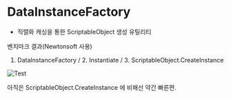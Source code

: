 # DataInstanceFactory
- 직렬화 캐싱을 통한 ScriptableObject 생성 유틸리티

벤치마크 결과(Newtonsoft 사용)
1. DataInstanceFactory / 2. Instantiate / 3. ScriptableObject.CreateInstance

![Test](https://github.com/user-attachments/assets/193f11cf-b29b-45d9-adce-90e8477ff8d0)

아직은 ScriptableObject.CreateInstance 에 비해선 약간 빠른편.
